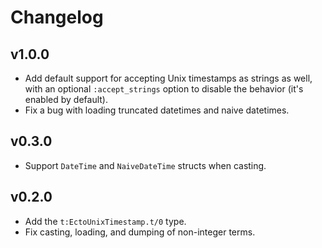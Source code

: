 # Changelog

## v1.0.0

  * Add default support for accepting Unix timestamps as strings as well, with an optional `:accept_strings` option to disable the behavior (it's enabled by default).
  * Fix a bug with loading truncated datetimes and naive datetimes.

## v0.3.0

  * Support `DateTime` and `NaiveDateTime` structs when casting.

## v0.2.0

  * Add the `t:EctoUnixTimestamp.t/0` type.
  * Fix casting, loading, and dumping of non-integer terms.
